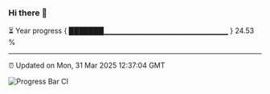 ### Hi there 👋

⏳ Year progress { ███████▁▁▁▁▁▁▁▁▁▁▁▁▁▁▁▁▁▁▁▁▁▁▁ } 24.53 %

---

⏰ Updated on Mon, 31 Mar 2025 12:37:04 GMT

![Progress Bar CI](https://github.com/liununu/liununu/workflows/Progress%20Bar%20CI/badge.svg)

